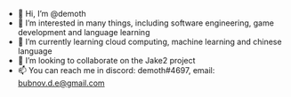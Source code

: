- 👋 Hi, I’m @demoth
- 👀 I’m interested in many things, including software engineering, game development and language learning
- 🌱 I’m currently learning cloud computing, machine learning and chinese language
- 💞️ I’m looking to collaborate on the Jake2 project
- 📫 You can reach me in discord: demoth#4697, email: bubnov.d.e@gmail.com

<!---
demoth/demoth is a ✨ special ✨ repository because its `README.md` (this file) appears on your GitHub profile.
You can click the Preview link to take a look at your changes.
--->
